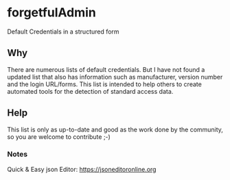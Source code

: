 # forgetfulAdmin
Default Credentials in a structured form

## Why
There are numerous lists of default credentials. But I have not found a updated list that also has information such as manufacturer, version number and the login URL/forms.
This list is intended to help others to create automated tools for the detection of standard access data.

## Help
This list is only as up-to-date and good as the work done by the community, so you are welcome to contribute ;-)

### Notes
Quick & Easy json Editor: https://jsoneditoronline.org
